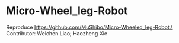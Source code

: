 # Micro-Wheel_leg-Robot
Reproduce https://github.com/MuShibo/Micro-Wheeled_leg-Robot.\
Contributor: Weichen Liao; Haozheng Xie
